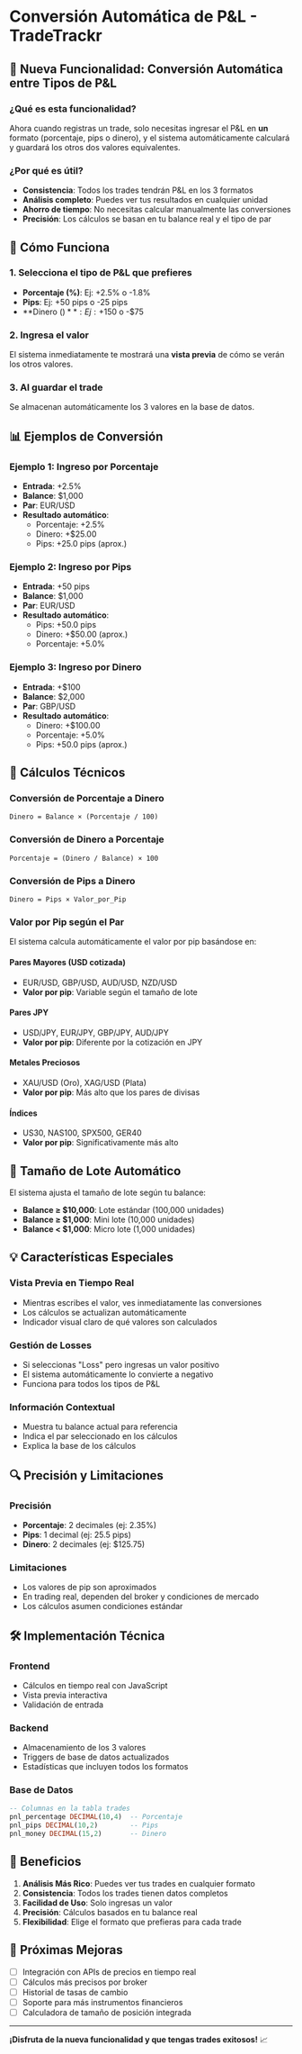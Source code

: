 # Conversión Automática de P&L - TradeTrackr

## 🚀 Nueva Funcionalidad: Conversión Automática entre Tipos de P&L

### ¿Qué es esta funcionalidad?

Ahora cuando registras un trade, solo necesitas ingresar el P&L en **un** formato (porcentaje, pips o dinero), y el sistema automáticamente calculará y guardará los otros dos valores equivalentes.

### ¿Por qué es útil?

- **Consistencia**: Todos los trades tendrán P&L en los 3 formatos
- **Análisis completo**: Puedes ver tus resultados en cualquier unidad
- **Ahorro de tiempo**: No necesitas calcular manualmente las conversiones
- **Precisión**: Los cálculos se basan en tu balance real y el tipo de par

## 🔧 Cómo Funciona

### 1. Selecciona el tipo de P&L que prefieres
- **Porcentaje (%)**: Ej: +2.5% o -1.8%
- **Pips**: Ej: +50 pips o -25 pips  
- **Dinero ($)**: Ej: +$150 o -$75

### 2. Ingresa el valor
El sistema inmediatamente te mostrará una **vista previa** de cómo se verán los otros valores.

### 3. Al guardar el trade
Se almacenan automáticamente los 3 valores en la base de datos.

## 📊 Ejemplos de Conversión

### Ejemplo 1: Ingreso por Porcentaje
- **Entrada**: +2.5%
- **Balance**: $1,000
- **Par**: EUR/USD
- **Resultado automático**:
  - Porcentaje: +2.5%
  - Dinero: +$25.00
  - Pips: +25.0 pips (aprox.)

### Ejemplo 2: Ingreso por Pips
- **Entrada**: +50 pips
- **Balance**: $1,000
- **Par**: EUR/USD
- **Resultado automático**:
  - Pips: +50.0 pips
  - Dinero: +$50.00 (aprox.)
  - Porcentaje: +5.0%

### Ejemplo 3: Ingreso por Dinero
- **Entrada**: +$100
- **Balance**: $2,000
- **Par**: GBP/USD
- **Resultado automático**:
  - Dinero: +$100.00
  - Porcentaje: +5.0%
  - Pips: +50.0 pips (aprox.)

## 🧮 Cálculos Técnicos

### Conversión de Porcentaje a Dinero
```
Dinero = Balance × (Porcentaje / 100)
```

### Conversión de Dinero a Porcentaje
```
Porcentaje = (Dinero / Balance) × 100
```

### Conversión de Pips a Dinero
```
Dinero = Pips × Valor_por_Pip
```

### Valor por Pip según el Par
El sistema calcula automáticamente el valor por pip basándose en:

#### Pares Mayores (USD cotizada)
- EUR/USD, GBP/USD, AUD/USD, NZD/USD
- **Valor por pip**: Variable según el tamaño de lote

#### Pares JPY
- USD/JPY, EUR/JPY, GBP/JPY, AUD/JPY
- **Valor por pip**: Diferente por la cotización en JPY

#### Metales Preciosos
- XAU/USD (Oro), XAG/USD (Plata)
- **Valor por pip**: Más alto que los pares de divisas

#### Índices
- US30, NAS100, SPX500, GER40
- **Valor por pip**: Significativamente más alto

## 🎯 Tamaño de Lote Automático

El sistema ajusta el tamaño de lote según tu balance:

- **Balance ≥ $10,000**: Lote estándar (100,000 unidades)
- **Balance ≥ $1,000**: Mini lote (10,000 unidades)
- **Balance < $1,000**: Micro lote (1,000 unidades)

## 💡 Características Especiales

### Vista Previa en Tiempo Real
- Mientras escribes el valor, ves inmediatamente las conversiones
- Los cálculos se actualizan automáticamente
- Indicador visual claro de qué valores son calculados

### Gestión de Losses
- Si seleccionas "Loss" pero ingresas un valor positivo
- El sistema automáticamente lo convierte a negativo
- Funciona para todos los tipos de P&L

### Información Contextual
- Muestra tu balance actual para referencia
- Indica el par seleccionado en los cálculos
- Explica la base de los cálculos

## 🔍 Precisión y Limitaciones

### Precisión
- **Porcentaje**: 2 decimales (ej: 2.35%)
- **Pips**: 1 decimal (ej: 25.5 pips)
- **Dinero**: 2 decimales (ej: $125.75)

### Limitaciones
- Los valores de pip son aproximados
- En trading real, dependen del broker y condiciones de mercado
- Los cálculos asumen condiciones estándar

## 🛠️ Implementación Técnica

### Frontend
- Cálculos en tiempo real con JavaScript
- Vista previa interactiva
- Validación de entrada

### Backend
- Almacenamiento de los 3 valores
- Triggers de base de datos actualizados
- Estadísticas que incluyen todos los formatos

### Base de Datos
```sql
-- Columnas en la tabla trades
pnl_percentage DECIMAL(10,4)  -- Porcentaje
pnl_pips DECIMAL(10,2)        -- Pips
pnl_money DECIMAL(15,2)       -- Dinero
```

## 🎉 Beneficios

1. **Análisis Más Rico**: Puedes ver tus trades en cualquier formato
2. **Consistencia**: Todos los trades tienen datos completos
3. **Facilidad de Uso**: Solo ingresas un valor
4. **Precisión**: Cálculos basados en tu balance real
5. **Flexibilidad**: Elige el formato que prefieras para cada trade

## 🚀 Próximas Mejoras

- [ ] Integración con APIs de precios en tiempo real
- [ ] Cálculos más precisos por broker
- [ ] Historial de tasas de cambio
- [ ] Soporte para más instrumentos financieros
- [ ] Calculadora de tamaño de posición integrada

---

**¡Disfruta de la nueva funcionalidad y que tengas trades exitosos!** 📈 
